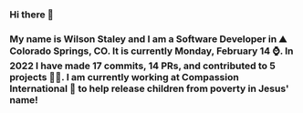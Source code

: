 ### Hi there 👋

### My name is Wilson Staley and I am a Software Developer in ⛰ Colorado Springs, CO.  It is currently Monday, February 14 ⌚. In 2022 I have made 17 commits, 14 PRs, and contributed to 5 projects 👨‍💻. I am currently working at Compassion International 🏢 to help release children from poverty in Jesus' name!